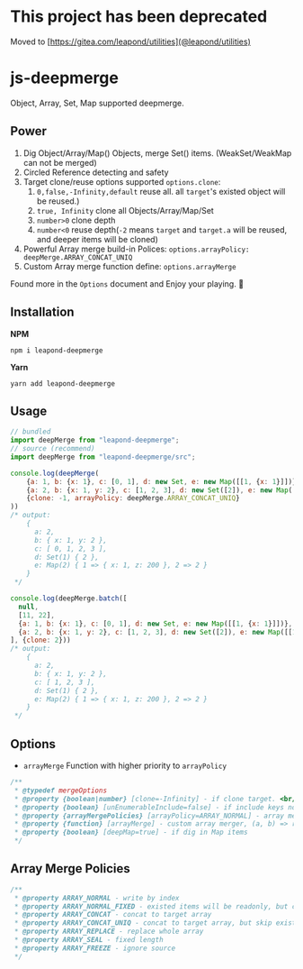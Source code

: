 # This project has been deprecated

Moved to [https://gitea.com/leapond/utilities](@leapond/utilities)

# js-deepmerge

Object, Array, Set, Map supported deepmerge.

## Power

1. Dig Object/Array/Map() Objects, merge Set() items. (WeakSet/WeakMap can not be merged)
1. Circled Reference detecting and safety
1. Target clone/reuse options supported `options.clone`:
    1. `0,false,-Infinity,default` reuse all. all `target`'s existed object will be reused.)
    1. `true, Infinity` clone all Objects/Array/Map/Set
    1. `number>0` clone depth
    1. `number<0` reuse depth(`-2` means `target` and `target.a` will be reused, and deeper items will be cloned)
1. Powerful Array merge build-in Polices: `options.arrayPolicy: deepMerge.ARRAY_CONCAT_UNIQ`
1. Custom Array merge function define: `options.arrayMerge`

Found more in the `Options` document and Enjoy your playing. 🏓

## Installation

**NPM**

```shell
npm i leapond-deepmerge
```

**Yarn**

```shell
yarn add leapond-deepmerge
```

## Usage

```javascript
// bundled
import deepMerge from "leapond-deepmerge";
// source (recommend)
import deepMerge from "leapond-deepmerge/src";

console.log(deepMerge(
    {a: 1, b: {x: 1}, c: [0, 1], d: new Set, e: new Map([[1, {x: 1}]])},
    {a: 2, b: {x: 1, y: 2}, c: [1, 2, 3], d: new Set([2]), e: new Map([[1, {z: 200}], [2, 2]])},
    {clone: -1, arrayPolicy: deepMerge.ARRAY_CONCAT_UNIQ}
))
/* output: 
    {
      a: 2,
      b: { x: 1, y: 2 },
      c: [ 0, 1, 2, 3 ],
      d: Set(1) { 2 },
      e: Map(2) { 1 => { x: 1, z: 200 }, 2 => 2 }
    }
 */

console.log(deepMerge.batch([
  null,
  [11, 22],
  {a: 1, b: {x: 1}, c: [0, 1], d: new Set, e: new Map([[1, {x: 1}]])},
  {a: 2, b: {x: 1, y: 2}, c: [1, 2, 3], d: new Set([2]), e: new Map([[1, {z: 200}], [2, 2]])}
], {clone: 2}))
/* output:
    {
      a: 2,
      b: { x: 1, y: 2 },
      c: [ 1, 2, 3 ],
      d: Set(1) { 2 },
      e: Map(2) { 1 => { x: 1, z: 200 }, 2 => 2 }
    }
 */
```

## Options

* `arrayMerge` Function with higher priority to `arrayPolicy`

```javascript
/**
 * @typedef mergeOptions
 * @property {boolean|number} [clone=-Infinity] - if clone target. <br/>> true for all, false for none, <br/>> number<0 for reuse depth, number>0 for clone depth
 * @property {boolean} [unEnumerableInclude=false] - if include keys not enumerable(and Symbol keys)
 * @property {arrayMergePolicies} [arrayPolicy=ARRAY_NORMAL] - array merge policy of build-in
 * @property {function} [arrayMerge] - custom array merger, (a, b) => result
 * @property {boolean} [deepMap=true] - if dig in Map items
 */
```

## Array Merge Policies

```javascript
/**
 * @property ARRAY_NORMAL - write by index
 * @property ARRAY_NORMAL_FIXED - existed items will be readonly, but can attach new items
 * @property ARRAY_CONCAT - concat to target array
 * @property ARRAY_CONCAT_UNIQ - concat to target array, but skip existed item
 * @property ARRAY_REPLACE - replace whole array
 * @property ARRAY_SEAL - fixed length
 * @property ARRAY_FREEZE - ignore source
 */
```
